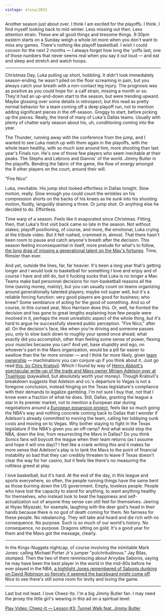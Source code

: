 ```yaml
---
vintage: alosa/2023
---
```


Another season just about over. I think I am excited for the playoffs. I think. I find myself looking back to mid-winter. Less missing out then. Less attention strain. These are all good things and tiresome things. 9:30pm eastern starts on a Sunday weigh a whole lot more when you don't want to miss any games. There's nothing like playoff basketball. I wish I could cocoon for the next 2 months — I always forget how long the 'yoffs last, one of those numbers that never seems real when you say it out loud — and eat and sleep and stretch and watch hoops.

<hr />

Christmas Day, Luka pulling up short, hobbling. It didn't look immediately season-ending, he wasn't piled on the floor screaming in pain, but you always catch your breath with a non-contact leg injury. The prognosis was as positive as you could hope for: a calf strain, missing a month or so. They'd had an up-and-down start to the season, but were trending upward. Maybe glossing over some details in retrospect, but this read as pretty normal behavior for a team coming off a deep playoff run, not to mention adding significant pieces in the off-season. Groggy to start, before picking up the pieces. Really, the trend of many of Luka's Dallas teams. Usually with plenty of chatter early season about his, uh, conditioning coming into the year.

The Thunder, running away with the conference from the jump, and I wanted to see Luka match up with them again in the playoffs, with the whole team healthy, with so much size around him, more shooting than last year's Finals run. He's one of those few players who seem inevitable at their peaks. The Stephs and Lebrons and Giannis' of the world. Jimmy Butler in the playoffs. Bending the fabric of the game, the flow of energy amongst the 9 other players on the court, around their will.

"Fire Nico"

Luka, inevitable. His jump shot looked effortless in Dallas tonight. Slow motion, really. Slow enough you could count the wrinkles on his compression shorts on the backs of his knees as he sunk into his shooting motion, fluidly, languidly draining a three. Or jump shot. Or anything else he decided to do. Effortless.

Time warp of a season. Feels like it evaporated since Christmas. Fitting, then, that Luka's first visit back came so late in the season. Not without stakes; playoff positioning, of course, and more, the emotional, Luka crying at the tribute video. But it felt rushed, crammed in, almost. That there hasn't been room to pause and catch anyone's breath after the decision. This season feeling inconsequential in itself, more prelude for what's to follow, <a href="https://www.espn.com/nba/story/_/id/44588385/luka-doncic-adapting-trade-dallas-mavericks-los-angeles-lakers" target="_blank">the long drag of missing a generational talent on the Mav's fortunes</a>. Time, flimsier than ever.

And yet, outside the lines, far, far heavier. It's been a long year that's getting longer and I would look to basketball for something I love and enjoy and of course I have and still do, but it fucking sucks that Luka is no longer a Mav. Teams make bad personnel decisions for non-basketball reasons all the time (saving money, mainly), but you can usually count on teams organizing around generationally talented players; maybe not super well, but it's a reliable forcing function: very good players are good for business; who knew? Some semblance of acting for the good of something. And so of course, in this cursed year, Nico Harrison does this. Or, well, he fronted the decision and has gone to great lengths explaining how few people were involved in it, perhaps the most unrealistic aspect of the whole thing, but it's hard to argue he successfully steered public perception. "Fire Nico," after all. On the decision's face, like when you're driving and someone passes you, only to slow back down to roughly your speed once ahead; what exactly did you accomplish, other than feeling some sense of power, flexing your muscles because you can? And yet, base stupidity and ego, on whoever's part in the Mavs organization, would be a pill far easier to swallow than the far more sinister — and I think far more likely, given <a href="https://frontofficesports.com/nfl-mlb-nba-owners-2024-election-trump-harris/" target="_blank">team ownership</a> — machinations you can conjure up if you think about it. Just go read <a href="https://x.com/LoewyLawFirm/status/1886211634097746331" target="_blank">this, by Chirs Kratovil</a>. Which I found by way of <a href="https://www.truehoop.com/p/miriam-adelsons-luka-trade" target="_blank">Henry Abbott's spectacular write-up of the trade and Mavs owner Miriam Adelson over at TrueHoop</a> (paywalled, but absolutely worth your money). Though Kratovil's breakdown suggests that Adelson and co.'s departure to Vegas is not a foregone conclusion, instead hinging on the Texas legislature's compliance with their demands to legalize gambling. I'm not sure I buy that, not that I know even a fraction of what he does. Still, Dallas, granting the league a star in its premier market, not to mention a European star during negotiations around a <a href="https://www.nytimes.com/athletic/6234659/2025/03/27/nba-adam-silver-europe-basketball-league/" target="_blank">European expansion project</a>, feels like so much going the NBA's way and nothing concrete coming back to Dallas that I wonder if Adelson's already committed to moving the team, calling her lobbying sunk costs and moving on to Vegas. Why bother staying to fight in the Texas legislature if the NBA's given you an off-ramp? And what would stop the NBA, down the line, from resurrecting the Mavs in Dallas? Do you think Sonics fans will boycott the league when their team returns (as I assume and hope it will one day)? I feel like a crank writing this and it makes far more sense that Adelson's play is to tank the Mavs to the point of financial instability so bad that they can credibly threaten to leave if Texas doesn't clear the way for her casino, but it feels like there's no measuring the ruthless greed at play.

I love basketball, but it's hard. At the end of the day, in this league and sports everywhere, so often, the people running things have the same bent as those burning down the US government. Empty, loveless people. People who have lost the capacity to stand for anything, to want anything healthy for themselves, who instead look to beat the happiness and self-actualization out of anyone they sense can still feel for themselves. Jeering at Hiyao Miyazaki, for example, laughing with the deer god's head in their hands because there is no god of death coming for them. No fairness for these people. No rebalancing. They will take and hoard and die rich with no consequence. No purpose. Such is so much of our world's history. No consequence, no purpose. Dragons sitting on gold. It's a good year for them and the Mavs got the message, clearly.

<hr/>

In the Kings-Nuggets nightcap, of course involving the inimitable Mark Jones: calling Michael Porter Jr's jumper "pulchritudinous." Jay Bilas, stumped. Then the two of them reminiscing about Arvydas Sabonis, saying he may have been the best player in the world in the mid-80s before he ever played in the NBA, <a href="https://www.reddit.com/r/nba/comments/14kmap3/21yearold_arvydas_sabonis_posterizes_20yearold/" target="_blank">a highlight Jones remembered of Sabonis dunking on David Robinson so fiercely it seemed the backboard might come off</a>. Nice to see there's still some room for levity and loving the game.

<hr/>

Last but not least. I love Cheez-Its. I'm a big Jimmy Butler fan. I may need the jersey the little girl's wearing in this ad on a spiritual level:

<lite-youtube videoid="UCMpOwZOyiY" params="start=15" style="background-image: url('https://i.ytimg.com/vi/UCMpOwZOyiY/hqdefault.jpg');">
  <a href="https://youtube.com/watch?v=UCMpOwZOyiY" class="lyt-playbtn" title="Cheez-It — Lesson #3: Tunnel Walk feat. Jimmy Butler" >
    <span class="lyt-visually-hidden">Play Video: Cheez-It — Lesson #3: Tunnel Walk feat. Jimmy Butler</span>
  </a>
</lite-youtube>